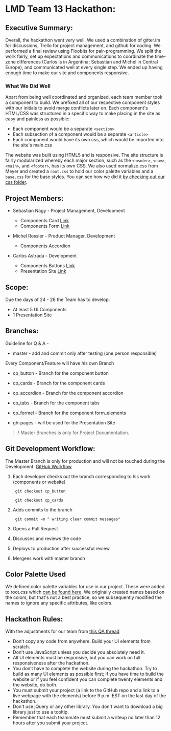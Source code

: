 # LMD Team 13 Hackathon:


## Executive Summary:

Overall, the hackathon went very well. We used a combination of gitter.im for discussions, Trello for project management, and github for coding. We performed a final review using Floobits for pair-programming. We split the work fairly, set up expectations and communications to coordinate the time-zone differences (Carlos is in Argentina; Sebastian and Michel in Central Europe), and communicated well at every single step. We ended up having enough time to make our site and components responsive. 



### What We Did Well

Apart from being well coordinated and organized, each team member took a component to build. We prefixed all of our respective component styles with our initials to avoid merge conflicts later on. Each component's HTML/CSS was structured in a specific way to make placing in the site as easy and painless as possible: 

- Each component would be a separate `<section>`
- Each subsection of a component would be a separate `<article>` 
- Each component would have its own css, which would be imported into the site's main.css



The website was built using HTML5 and is responsive. The site structure is fairly modularized whereby each major section, such as the `<header>`, `<nav>`, `<main>`, and `<footer>`, has its own CSS. We also used normalize.css from Meyer and created a `root.css` to hold our color palette variables and a `base.css` for the base styles. You can see how we did it [by checking out our css folder](https://github.com/snagy22000/LMD-UI-Framework/blob/gh-pages/src/styles/css/main.css). 





## Project Members:

* Sebastian Nagy - Project Management, Development
  - Components Card [Link](https://htmlpreview.github.io/?https://github.com/snagy22000/LMD-UI-Framework/blob/cp_cards/cards/index.html)
  - Components Form [Link](https://htmlpreview.github.io/?https://github.com/snagy22000/LMD-UI-Framework/blob/cp_formel/src/index.html)

* Michel Rossier - Product Manager, Development
  - Components Accordion

* Carlos Astrada - Development
  - Components Buttons [Link](https://htmlpreview.github.io/?https://github.com/snagy22000/LMD-UI-Framework/blob/cp_button/button/button.html)
  - Presentation Site [Link](https://snagy22000.github.io/LMD-UI-Framework/) 

## Scope:
Due the days of 24 - 26 the Team has to develop:

* At least 5 UI Components
* 1 Presentation Site

## Branches:

Guideline for Q & A -

* master - add and commit only after testing (one person responsible)



Every Component/Feature will have his own Branch

* cp_button - Branch for the component button
* cp_cards -  Branch for the component cards
* cp_accordion - Branch for the component accordion
* cp_tabs - Branch for the component tabs
* cp_formel - Branch for the component form_elements

* gh-pages - will be used for the Presentation Site


> ! Master Branches is only for Project Documentation.

## Git Development Workflow:


The Master Branch is only for production and will not be touched during the Development.
[GitHub Workflow](https://guides.github.com/introduction/flow/)

1. Each developer checks out the branch corresponding to his work (components or website)

        git checkout cp_button

        git checkout cp_cards


2. Adds commits to the branch 

        git commit -m " writing clear commit messages"

3. Opens a Pull Request  

4. Discusses and reviews the code

5. Deploys to production after successful review

6. Mergees work with master branch

## Color Palette Used

We defined color palette variables for use in our project. These were added to root.css which [can be found here](https://github.com/snagy22000/LMD-UI-Framework/blob/gh-pages/src/styles/css/root.css).  We originally created names based on the colors, but that's not a best practice, so we subsequently modified the names to ignore any specific attributes, like colors. 


## Hackathon Rules:

With the adjustments for our team from [this QA thread](https://qa.moderndeveloper.com/t/hackathon-teams-9-12-13-and-18/2509)

* Don’t copy any code from anywhere. Build your UI elements from scratch.
* Don’t use JavaScript unless you decide you absolutely need it.
* All UI elements must be responsive, but you can work on full responsiveness after the hackathon.
* You don’t have to complete the website during the hackathon. Try to build as many UI elements as possible first; if you have time to build the website or if you feel confident you can complete twenty elements and the website, do both.
* You must submit your project (a link to the GitHub repo and a link to a live webpage with the elements) before 9 p.m. EST on the last day of the hackathon.
* Don't use jQuery or any other library. You don't want to download a big library just to use a tooltip.
* Remember that each teammate must submit a writeup no later than 12 hours after you submit your project.

